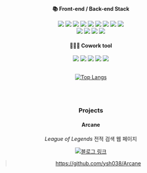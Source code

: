 <div align="center">
  
#### 📚 Front-end / Back-end Stack

<img src="https://img.shields.io/badge/html5-red?style=flat&logo=html5&logoColor=white">
<img src="https://img.shields.io/badge/CSS3-blue?style=flat&logo=css3&logoColor=white">
<img src="https://img.shields.io/badge/javaScript-yellow?style=flat&logo=javascript&logoColor=white">  
<img src="https://img.shields.io/badge/typescript-blue?style=flat&logo=typescript&logoColor=white">
<img src="https://img.shields.io/badge/Node.js-Green?style=flat&logo=node.js&logoColor=white">
<img src="https://img.shields.io/badge/react-skyblue?style=flat&logo=react&logoColor=white"> 
<img src="https://img.shields.io/badge/aws-white?style=flat&logo=ec2&logoColor=black">
<img src="https://img.shields.io/badge/netlify-red?style=flat&logo=netlify&logoColor=white">
<img src="https://img.shields.io/badge/MongoDB-green?style=flat&logo=mongodb&logoColor=white">
</br>
<img src="https://img.shields.io/badge/SpringBoot-green?style=flat&logo=springboot&logoColor=white">
<img src="https://img.shields.io/badge/docker-blue?style=flat&logo=docker&logoColor=white">
<img src="https://img.shields.io/badge/next.js-green?style=flat&logo=next.js&logoColor=white">
<img src="https://img.shields.io/badge/vite-yellow?style=flat&logo=vite&logoColor=white">


#### 🧑‍🤝‍🧑 Cowork tool
<img src="https://img.shields.io/badge/GitHub-000000?style=flat&logo=GitHub&logoColor=white"/>
<img src="https://img.shields.io/badge/Notion-000000?style=flat&logo=Notion&logoColor=white"/>
<img src="https://img.shields.io/badge/Postman-FF6C37?style=flat&logo=Postman&logoColor=white"/>
<img src="https://img.shields.io/badge/Slack-4A154B?style=flat&logo=Slack&logoColor=white"/>
<img src="https://img.shields.io/badge/jira-skyblue?style=flat&logo=jira&logoColor=white">


</br>
</br>

[![Top Langs](https://github-readme-stats.vercel.app/api/top-langs/?username=ysh038&layout=compact)](https://github.com/anuraghazra/github-readme-stats)

</br>
</br>

### Projects

#### Arcane

_League of Legends_ 전적 검색 웹 페이지

[![블로그 링크](https://tistory-readme-stats.vercel.app/api?name=unwind&postId=26&description=&color=dark)](https://unwind.tistory.com/entry/Nodejs%EC%99%80-Riot-API%EB%A5%BC-%ED%99%9C%EC%9A%A9%ED%95%9C-%ED%94%84%EB%A1%9C%EC%A0%9D%ED%8A%B8)

> https://github.com/ysh038/Arcane
</br>

